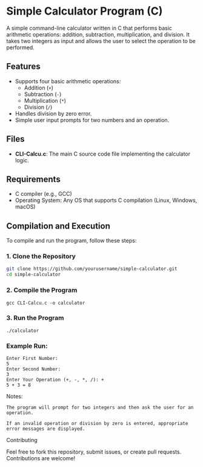 # Simple Calculator Program (C)

A simple command-line calculator written in C that performs basic arithmetic operations: addition, subtraction, multiplication, and division. It takes two integers as input and allows the user to select the operation to be performed.

## Features

- Supports four basic arithmetic operations:
  - Addition (`+`)
  - Subtraction (`-`)
  - Multiplication (`*`)
  - Division (`/`)
- Handles division by zero error.
- Simple user input prompts for two numbers and an operation.
  
## Files

- **CLI-Calcu.c**: The main C source code file implementing the calculator logic.

## Requirements

- C compiler (e.g., GCC)
- Operating System: Any OS that supports C compilation (Linux, Windows, macOS)

## Compilation and Execution

To compile and run the program, follow these steps:

### 1. Clone the Repository
```bash
git clone https://github.com/yourusername/simple-calculator.git
cd simple-calculator
```

### 2. Compile the Program

```
gcc CLI-Calcu.c -o calculator
```

### 3. Run the Program
```
./calculator
```
### Example Run:
```
Enter First Number:
5
Enter Second Number:
3
Enter Your Operation (+, -, *, /): +
5 + 3 = 8
```
Notes:

    The program will prompt for two integers and then ask the user for an operation.

    If an invalid operation or division by zero is entered, appropriate error messages are displayed.

Contributing

Feel free to fork this repository, submit issues, or create pull requests. Contributions are welcome!

